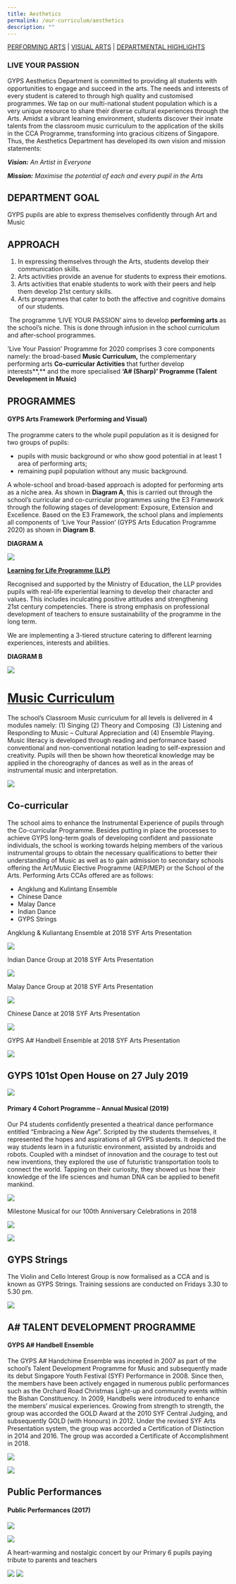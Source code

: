 ```yaml
---
title: Aesthetics
permalink: /our-curriculum/aesthetics
description: ""
---
```

<a href="#1">PERFORMING ARTS</a> | <a href="#2">VISUAL ARTS</a> | <a href="#3">DEPARTMENTAL HIGHLIGHTS</a>

<a id="1"></a>

### LIVE YOUR PASSION

GYPS Aesthetics Department is committed to providing all students with opportunities to engage and succeed in the arts. The needs and interests of every student is catered to through high quality and customised programmes. We tap on our multi-national student population which is a very unique resource to share their diverse cultural experiences through the Arts. Amidst a vibrant learning environment, students discover their innate talents from the classroom music curriculum to the application of the skills in the CCA Programme, transforming into gracious citizens of Singapore. Thus, the Aesthetics Department has developed its own vision and mission statements:

**_Vision:_** _An Artist in Everyone_

**_Mission:_** _Maximise the potential of each and every pupil in the Arts_

DEPARTMENT GOAL
---------------

GYPS pupils are able to express themselves confidently through Art and Music

APPROACH
--------

1.  In expressing themselves through the Arts, students develop their communication skills.
2.  Arts activities provide an avenue for students to express their emotions.
3.  Arts activities that enable students to work with their peers and help them develop 21st century skills.
4.  Arts programmes that cater to both the affective and cognitive domains of our students.

 The programme ‘LIVE YOUR PASSION’ aims to develop **performing arts** as the school’s niche. This is done through infusion in the school curriculum and after-school programmes.

‘Live Your Passion’ Programme for 2020 comprises 3 core components namely: the broad-based **Music Curriculum,** the complementary performing arts **Co-curricular Activities** that further develop interests**,** and the more specialised **‘A# (Sharp)’ Programme (Talent Development in Music)**

PROGRAMMES
----------

#### GYPS Arts Framework (Performing and Visual)

The programme caters to the whole pupil population as it is designed for two groups of pupils:

*   pupils with music background or who show good potential in at least 1 area of performing arts;
*   remaining pupil population without any music background.

A whole-school and broad-based approach is adopted for performing arts as a niche area. As shown in **Diagram A**, this is carried out through the school’s curricular and co-curricular programmes using the E3 Framework through the following stages of development: Exposure, Extension and Excellence. Based on the E3 Framework, the school plans and implements all components of ‘Live Your Passion’ (GYPS Arts Education Programme 2020) as shown in **Diagram B**.

**DIAGRAM A**

![](/images/diagrama.jpeg)

**<u>Learning for Life Programme (LLP)</u>** 

Recognised and supported by the Ministry of Education, the LLP provides pupils with real-life experiential learning to develop their character and values. This includes inculcating positive attitudes and strengthening 21st century competencies. There is strong emphasis on professional development of teachers to ensure sustainability of the programme in the long term.

We are implementing a 3-tiered structure catering to different learning experiences, interests and abilities.

**DIAGRAM B**

![](/images/diagramb.png)

<h1><u>Music Curriculum</u></h1>


The school’s Classroom Music curriculum for all levels is delivered in 4 modules namely: (1) Singing (2) Theory and Composing  (3) Listening and Responding to Music – Cultural Appreciation and (4) Ensemble Playing. Music literacy is developed through reading and performance based conventional and non-conventional notation leading to self-expression and creativity. Pupils will then be shown how theoretical knowledge may be applied in the choreography of dances as well as in the areas of instrumental music and interpretation.

  
![](/images/pa1.png)

Co-curricular
-------------

The school aims to enhance the Instrumental Experience of pupils through the Co-curricular Programme. Besides putting in place the processes to achieve GYPS long-term goals of developing confident and passionate individuals, the school is working towards helping members of the various instrumental groups to obtain the necessary qualifications to better their understanding of Music as well as to gain admission to secondary schools offering the Art/Music Elective Programme (AEP/MEP) or the School of the Arts. Performing Arts CCAs offered are as follows:

*   Angklung and Kulintang Ensemble
*   Chinese Dance
*   Malay Dance
*   Indian Dance
*   GYPS Strings

Angklung & Kuliantang Ensemble at 2018 SYF Arts Presentation

![](/images/pa2.jpeg)

Indian Dance Group at 2018 SYF Arts Presentation

![](/images/pa3.jpeg)

Malay Dance Group at 2018 SYF Arts Presentation

![](/images/pa4.jpeg)

Chinese Dance at 2018 SYF Arts Presentation

![](/images/pa5.jpeg)

GYPS A# Handbell Ensemble at 2018 SYF Arts Presentation

![](/images/pa6.jpeg)

GYPS 101st Open House on 27 July 2019
-------------------------------------

![](/images/pa7.png)

#### Primary 4 Cohort Programme – Annual Musical (2019)

Our P4 students confidently presented a theatrical dance performance entitled “Embracing a New Age”. Scripted by the students themselves, it represented the hopes and aspirations of all GYPS students. It depicted the way students learn in a futuristic environment, assisted by androids and robots. Coupled with a mindset of innovation and the courage to test out new inventions, they explored the use of futuristic transportation tools to connect the world. Tapping on their curiosity, they showed us how their knowledge of the life sciences and human DNA can be applied to benefit mankind.

![](/images/pa8.png)

Milestone Musical for our 100th Anniversary Celebrations in 2018

![](/images/pa10.jpeg)

![](/images/pa11.jpeg)

GYPS Strings
------------

The Violin and Cello Interest Group is now formalised as a CCA and is known as GYPS Strings. Training sessions are conducted on Fridays 3.30 to 5.30 pm.

![](/images/pa12.jpeg)

A# TALENT DEVELOPMENT PROGRAMME
-------------------------------

#### GYPS A# Handbell Ensemble

The GYPS A# Handchime Ensemble was incepted in 2007 as part of the school’s Talent Development Programme for Music and subsequently made its debut Singapore Youth Festival (SYF) Performance in 2008. Since then, the members have been actively engaged in numerous public performances such as the Orchard Road Christmas Light-up and community events within the Bishan Constituency. In 2009, Handbells were introduced to enhance the members’ musical experiences. Growing from strength to strength, the group was accorded the GOLD Award at the 2010 SYF Central Judging, and subsequently GOLD (with Honours) in 2012. Under the revised SYF Arts Presentation system, the group was accorded a Certification of Distinction in 2014 and 2016. The group was accorded a Certificate of Accomplishment in 2018.

![](/images/pa13.jpeg)

![](/images/pa14.jpeg)

Public Performances
-------------------

#### Public Performances (2017)

![](/images/pa15.jpeg)

![](/images/pa16.jpeg)


A heart-warming and nostalgic concert by our Primary 6 pupils paying tribute to parents and teachers

![](/images/pa17.jpeg)
![](/images/pa18.jpeg)

